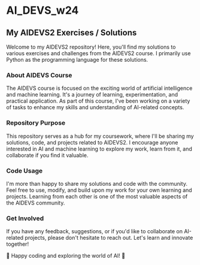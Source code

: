 # AI_DEVS_w24

## My AIDEVS2 Exercises / Solutions

Welcome to my AIDEVS2 repository! Here, you'll find my solutions to various exercises and challenges from the AIDEVS2 course. I primarily use Python as the programming language for these solutions.

### About AIDEVS Course

The AIDEVS course is focused on the exciting world of artificial intelligence and machine learning. It's a journey of learning, experimentation, and practical application. As part of this course, I've been working on a variety of tasks to enhance my skills and understanding of AI-related concepts.

### Repository Purpose

This repository serves as a hub for my coursework, where I'll be sharing my solutions, code, and projects related to AIDEVS2. I encourage anyone interested in AI and machine learning to explore my work, learn from it, and collaborate if you find it valuable.

### Code Usage

I'm more than happy to share my solutions and code with the community. Feel free to use, modify, and build upon my work for your own learning and projects. Learning from each other is one of the most valuable aspects of the AIDEVS community.

### Get Involved

If you have any feedback, suggestions, or if you'd like to collaborate on AI-related projects, please don't hesitate to reach out. Let's learn and innovate together!

🐍 Happy coding and exploring the world of AI! 🤖
